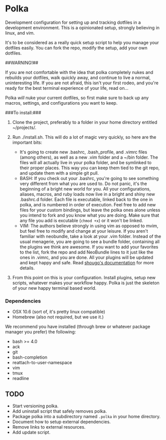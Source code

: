 # Polka

Development configuration for setting up and tracking dotfiles in a development environment. This is a opinionated setup, strongly believing in linux, and vim.

It's to be considered as a really quick setup script to help you manage your dotfiles easily. You can fork the repo, modify the setup, add your own dotfiles.

##WARNING!##

If you are not comfortable with the idea that polka completely nukes and rebuilds your dotfiles, walk quickly away, and continue to live a normal, uninteresting life. If you are not afraid, this isn't your first rodeo, and you're ready for the best terminal experience of your life, read on…

Polka *will* nuke your current dotfiles, so first make sure to back up any macros, settings, and configurations you want to keep.

###To install:###

1. Clone the project, preferably to a folder in your home directory entitled ~/projects/.

2. Run ./install.sh. This will do a lot of magic very quickly, so here are the important bits:
    - It's going to create new .bashrc, .bash_profile, and .vimrc files (among others), as well as a new .vim folder and a ~/bin folder. The files will all actually live in your polka folder, and be symlinked to their proper places. This way you can keep them tied to the git repo, and update them with a simple git pull.
    - BASH: If you check out your .bashrc, you're going to see something very different from what you are used to. Do not panic, it's the beginning of a bright new world for you. All your configurations, aliases, macros, and ruby loads now live in a bright and shiny new .bashrc.d folder. Each file is executable, linked back to the one in polka, and is numbered in order of execution. Feel free to add new files for your custom bindings, but leave the polka ones alone unless you intend to fork and you know what you are doing. Make sure that any file you add is excutable (`chmod +x`) or it won't be linked.
    - VIM: The authors believe strongly in using vim as opposed to mvim, but feel free to modify and change at your leisure. If you aren't familiar with neobundle, take a look at your .vim folder. Instead of the usual menagerie, you are going to see a bundle folder, containing all the plugins we think are awesome. If you want to add your favorites to the list, fork the repo and add NeoBundle lines to it just like the ones in .vimrc, and you are done. All your plugins will be updated and kept happy and safe. Read [shougo's documentation](https://github.com/Shougo/neobundle.vim) for more details.
3. From this point on this is your configuration. Install plugins, setup new scripts, whatever makes your workflow happy. Polka is just the skeleton of your new happy terminal based world.

### Dependencies

* OSX 10.6 (sort of, it's pretty linux compatible)
* Homebrew (also not required, but we use it.)

We recommend you have installed (through brew or whatever package manager you prefer) the following:

* bash >= 4.0
* ack
* git
* bash-completion
* reattach-to-user-namespace
* vim
* tmux
* readline

## TODO
* Start versioning polka.
* Add uninstall script that safely removes polka.
* Package polka into a subdirectory named `.polka` in your home directory.
* Document how to setup external dependencies.
* Remove links to external resources.
* Add update script.
